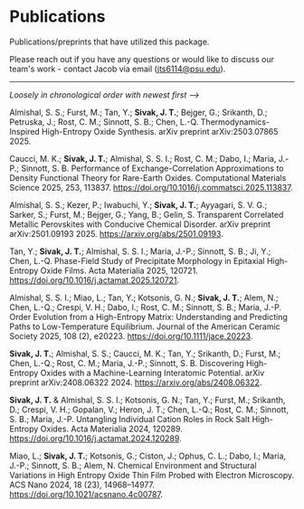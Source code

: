 # Publications

Publications/preprints that have utilized this package.

Please reach out if you have any questions or would like to discuss our team's work - contact Jacob via email (jts6114@psu.edu).

***

*Loosely in chronological order with newest first -->*

Almishal, S. S.; Furst, M.; Tan, Y.; **Sivak, J. T.**; Bejger, G.; Srikanth, D.; Petruska, J.; Rost, C. M.; Sinnott, S. B.; Chen, L.-Q. Thermodynamics-Inspired High-Entropy Oxide Synthesis. arXiv preprint arXiv:2503.07865 2025.

Caucci, M. K.; **Sivak, J. T.**; Almishal, S. S. I.; Rost, C. M.; Dabo, I.; Maria, J.-P.; Sinnott, S. B. Performance of Exchange-Correlation Approximations to Density Functional Theory for Rare-Earth Oxides. Computational Materials Science 2025, 253, 113837. https://doi.org/10.1016/j.commatsci.2025.113837.

Almishal, S. S.; Kezer, P.; Iwabuchi, Y.; **Sivak, J. T.**; Ayyagari, S. V. G.; Sarker, S.; Furst, M.; Bejger, G.; Yang, B.; Gelin, S. Transparent Correlated Metallic Perovskites with Conducive Chemical Disorder. arXiv preprint arXiv:2501.09193 2025. https://arxiv.org/abs/2501.09193.

Tan, Y.; **Sivak, J. T.**; Almishal, S. S. I.; Maria, J.-P.; Sinnott, S. B.; Ji, Y.; Chen, L.-Q. Phase-Field Study of Precipitate Morphology in Epitaxial High-Entropy Oxide Films. Acta Materialia 2025, 120721. https://doi.org/10.1016/j.actamat.2025.120721.

Almishal, S. S. I.; Miao, L.; Tan, Y.; Kotsonis, G. N.; **Sivak, J. T.**; Alem, N.; Chen, L.-Q.; Crespi, V. H.; Dabo, I.; Rost, C. M.; Sinnott, S. B.; Maria, J.-P. Order Evolution from a High-Entropy Matrix: Understanding and Predicting Paths to Low-Temperature Equilibrium. Journal of the American Ceramic Society 2025, 108 (2), e20223. https://doi.org/10.1111/jace.20223.

**Sivak, J. T.**; Almishal, S. S.; Caucci, M. K.; Tan, Y.; Srikanth, D.; Furst, M.; Chen, L.-Q.; Rost, C. M.; Maria, J.-P.; Sinnott, S. B. Discovering High-Entropy Oxides with a Machine-Learning Interatomic Potential. arXiv preprint arXiv:2408.06322 2024. https://arxiv.org/abs/2408.06322. 

**Sivak, J. T.** & Almishal, S. S. I.; Kotsonis, G. N.; Tan, Y.; Furst, M.; Srikanth, D.; Crespi, V. H.; Gopalan, V.; Heron, J. T.; Chen, L.-Q.; Rost, C. M.; Sinnott, S. B.; Maria, J.-P. Untangling Individual Cation Roles in Rock Salt High-Entropy Oxides. Acta Materialia 2024, 120289. https://doi.org/10.1016/j.actamat.2024.120289.

Miao, L.; **Sivak, J. T.**; Kotsonis, G.; Ciston, J.; Ophus, C. L.; Dabo, I.; Maria, J.-P.; Sinnott, S. B.; Alem, N. Chemical Environment and Structural Variations in High Entropy Oxide Thin Film Probed with Electron Microscopy. ACS Nano 2024, 18 (23), 14968–14977. https://doi.org/10.1021/acsnano.4c00787.
